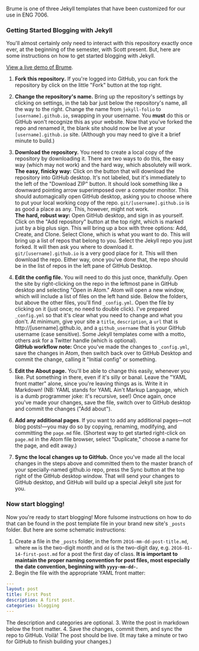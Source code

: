 Brume is one of three Jekyll templates that have been customized for our use in ENG 7006.

### Getting Started Blogging with Jekyll
You'll almost certainly only need to interact with this repository exactly once ever, at the beginning of the semester, with Scott present. But, here are some instructions on how to get started blogging with Jekyll.

[View a live demo of Brume](http://eng7006student.github.io).

1. **Fork this repository.**  If you're logged into GitHub, you can fork the repository by click on the little "Fork" button at the top right.

2. **Change the repository's name.** Bring up the repository's settings by clicking on settings, in the tab bar just below the repository's name, all the way to the right. Change the name from ```jekyll-folio``` to ```[username].github.io```, swapping in your username. You **must** do this or GitHub won't recognize this as your website. Now that you've forked the repo and renamed it, the blank site should now be live at your ```[username].github.io``` site. (Although you may need to give it a brief minute to build.)

3. **Download the repository.** You need to create a local copy of the repository by downloading it. There are two ways to do this, the easy way (which may not work) and the hard way, which absolutely will work. <br/> **The easy, finicky way:** Click on the button that will download the repository into GitHub desktop. It's not labeled, but it's immediately to the left of the "Download ZIP" button. It should look something like a downward pointing arrow superimposed over a computer monitor. This should automagically open GitHub desktop, asking you to choose where to put your local working copy of the repo. ```git/[username].github.io``` is as good a place as any. This, however, might not work. <br/> **The hard, robust way:** Open GitHub desktop, and sign in as yourself. Click on the "Add repository" button at the top right, which is marked just by a big plus sign. This will bring up a box with three options: Add, Create, and Clone. Select Clone, which is what you want to do. This will bring up a list of repos that belong to you. Select the Jekyll repo you just forked. It will then ask you where to download it. ```git/[username].github.io``` is a very good place for it. This will then download the repo.
Either way, once you've done that, the repo should be in the list of repos in the left pane of GitHub Desktop.

4. **Edit the config file.** You will need to do this just once, thankfully. Open the site by right-clicking on the repo in the leftmost pane in GitHub desktop and selecting "Open in Atom." Atom will open a new window, which will include a list of files on the left hand side. Below the folders, but above the other files, you'll find ```_config.yml```. Open the file by clicking on it (just once; no need to double click). I've prepared ```_config.yml``` so that it's clear what you need to change and what you don't. At minimum, give your site a ```title```, ```description```, a ```url``` that is http://[username].github.io, and a ```github_username``` that is your GitHub username (case sensitive). Some Jekyll templates come with a motto, others ask for a Twitter handle (which is optional).<br/>
**GitHub workflow note:** Once you've made the changes to ```_config.yml```, save the changes in Atom, then switch back over to GitHub Desktop and commit the change, calling it "Initial config" or something.

5. **Edit the About page.** You'll be able to change this easily, whenever you like. Put something in there, even if it's silly or banal. Leave the "YAML front matter" alone, since you're leaving things as is. Write it in Markdown! (NB: YAML stands for YAML Ain't Markup Language, which is a dumb programmer joke: it's recursive, see!) Once again, once you've made your changes, save the file, switch over to GitHub desktop and commit the changes ("Add about").

6. **Add any additional pages**. If you want to add any additional pages—not blog posts!—you may do so by copying, renaming, modifying, and committing the ```page.md``` file. (Shortest way to get started right-click on ```page.md``` in the Atom file browser, select "Duplicate," choose a name for the page, and edit away.)

7. **Sync the local changes up to GitHub.** Once you've made all the local changes in the steps above and committed them to the master branch of your specially-named github.io repo, press the Sync button at the top right of the GitHub desktop window. That will send your changes to GitHub desktop, and GitHub will build up a special Jekyll site just for you.

### Now start blogging!
Now you're ready to start blogging! More fulsome instructions on how to do that can be found in the post template file in your brand new site's ```_posts``` folder. But here are some schematic instructions:
1. Create a file in the ```_posts``` folder, in the form ```2016-mm-dd-post-title.md```, where ```mm``` is the two-digit month and ```dd``` is the two-digit day, e.g. ```2016-01-14-first-post.md``` for a post the first day of class. **It is important to maintain the proper naming convention for post files, most especially the date convention, beginning with ```yyyy-mm-dd-```.**
2. Begin the file with the appropriate YAML front matter:
```yaml
---
layout: post
title: First Post
description: A first post.
categories: blogging
---
```
The description and categories are optional.
3. Write the post in markdown below the front matter.
4. Save the changes, commit them, and sync the repo to GitHub. Voilà! The post should be live. (It may take a minute or two for GitHub to finish building your changes.)

